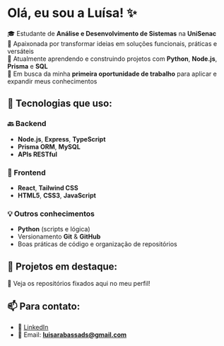 # Olá, eu sou a Luísa! ✨

🎓 Estudante de **Análise e Desenvolvimento de Sistemas** na **UniSenac**  
🚀 Apaixonada por transformar ideias em soluções funcionais, práticas e versáteis  
🌱 Atualmente aprendendo e construindo projetos com **Python**, **Node.js**, **Prisma** e **SQL**  
🎯 Em busca da minha **primeira oportunidade de trabalho** para aplicar e expandir meus conhecimentos

## 🧪 Tecnologias que uso:

### 🔙 Backend
- **Node.js**, **Express**, **TypeScript**
- **Prisma ORM**, **MySQL**
- **APIs RESTful**

### 🎨 Frontend
- **React**, **Tailwind CSS**
- **HTML5**, **CSS3**, **JavaScript**
  
### 💡 Outros conhecimentos
- **Python** (scripts e lógica)
- Versionamento **Git** & **GitHub**
- Boas práticas de código e organização de repositórios

## 🚀 Projetos em destaque:
🔗 Veja os repositórios fixados aqui no meu perfil!

## 📫 Para contato:
- 💼 [LinkedIn](https://www.linkedin.com/in/luísa-rabassa)
- 📧 Email: **luisarabassads@gmail.com**
